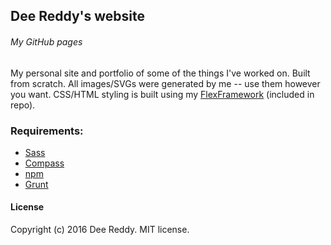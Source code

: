 ## Dee Reddy's website
###### My GitHub pages

My personal site and portfolio of some of the things I've worked on. Built from scratch. All images/SVGs were generated by me -- use them however you want.
CSS/HTML styling is built using my [FlexFramework](https://github.com/Deesus/FlexFramework) (included in repo).

### Requirements:
- [Sass](https://github.com/sass/sass)
- [Compass](http://compass-style.org/)
- [npm](https://nodejs.org/)
- [Grunt](http://gruntjs.com/getting-started)

#### License
Copyright (c) 2016 Dee Reddy. MIT license.

